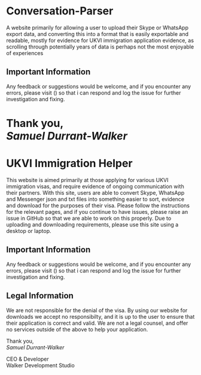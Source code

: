 # Conversation-Parser

A website primarily for allowing a user to upload their Skype or WhatsApp export data, and converting
this into a format that is easily exportable and readable, mostly for evidence for UKVI immigration application
evidence, as scrolling through potentially years of data is perhaps not the most enjoyable of experiences

## Important Information
Any feedback or suggestions would be welcome, and if you encounter any errors, please visit () so that i can 
respond and log the issue for further investigation and fixing.

Thank you,<br>
*Samuel Durrant-Walker*
=======
# UKVI Immigration Helper

This website is aimed primarily at those applying for various UKVI immigration visas, and require evidence of ongoing communication with their partners. 
With this site, users are able to convert Skype, WhatsApp and Messenger json and txt files into something easier to sort, evidence and download for the 
purposes of their visa.
Please follow the instructions for the relevant pages, and if you continue to have issues, please raise an issue in GitHub so that we are able to work on this properly.
Due to uploading and downloading requirements, please use this site using a desktop or laptop.

## Important Information
Any feedback or suggestions would be welcome, and if you encounter any errors, please visit () so that i can 
respond and log the issue for further investigation and fixing.

## Legal Information
We are not responsible for the denial of the visa. By using our website for downloads we accept no responsibilty, and it is up to the user to ensure that their application is 
correct and valid. We are not a legal counsel, and offer no services outside of the above to help your application.

Thank you,<br>
*Samuel Durrant-Walker*

CEO & Developer<br>
Walker Development Studio

